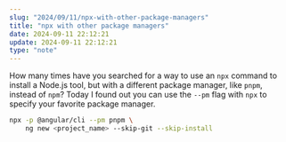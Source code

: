 ```yaml
---
slug: "2024/09/11/npx-with-other-package-managers"
title: "npx with other package managers"
date: 2024-09-11 22:12:21
update: 2024-09-11 22:12:21
type: "note"
---
```


How many times have you searched for a way to use an `npx` command to install a Node.js tool, but with a different package manager, like `pnpm`, instead of `npm`? Today I found out you can use the `--pm` flag with `npx` to specify your favorite package manager.

```sh title="Generating an Angular app with pnpm"
npx -p @angular/cli --pm pnpm \ 
	ng new <project_name> --skip-git --skip-install
```
